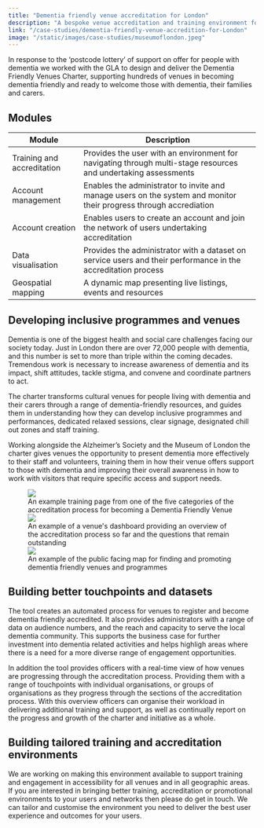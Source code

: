 ```yaml
---
title: "Dementia friendly venue accreditation for London"
description: "A bespoke venue accreditation and training environment for Alzheimers UK and the Mayor of London"
link: "/case-studies/dementia-friendly-venue-accredition-for-London"
image: "/static/images/case-studies/museumoflondon.jpeg"
---
```


In response to the ‘postcode lottery’ of support on offer for people with dementia we worked with the GLA to design and deliver the Dementia Friendly Venues Charter, supporting hundreds of venues in becoming dementia friendly and ready to welcome those with dementia, their families and carers.

<section>
  <h2>Modules</h2>
  <table>
    <thead>
      <tr>
<th>Module</th>
        <th>Description</th>
      </tr>
    </thead>
    <tbody>
      <tr>
        <td>Training and accreditation</td>
        <td>Provides the user with an environment for navigating through multi-stage resources and undertaking assessments</td>
      </tr>
      <tr>
        <td>Account management</td>
        <td>Enables the administrator to invite and manage users on the system and monitor their progress through accrediation</td>
      </tr>
      <tr>
        <td>Account creation</td>
        <td>Enables users to create an account and join the network of users undertaking accreditation</td>
      </tr>
      <tr>
        <td>Data visualisation</td>
        <td>Provides the administrator with a dataset on service users and their performance in the accreditation process</td>
        <tr>
        <td>Geospatial mapping</td>
        <td>A dynamic map presenting live listings, events and resources</td>
      </tr>
    </tbody>
  </table>
</section>

Developing inclusive programmes and venues
---------------------------------------------------------------------------------------------------------------------------------
Dementia is one of the biggest health and social care challenges facing our society today. Just in London there are over 72,000 people with dementia, and this number is set to more than triple within the coming decades. Tremendous work is necessary to increase awareness of dementia and its impact, shift attitudes, tackle stigma, and convene and coordinate partners to act. 

The charter transforms cultural venues for people living with dementia and their carers through a range of dementia-friendly resources, and guides them in understanding how they can develop inclusive programmes and performances, dedicated relaxed sessions, clear signage, designated chill out zones and staff training. 

Working alongside the Alzheimer’s Society and the Museum of London the charter gives venues the opportunity to present dementia more effectively to their staff and volunteers, training them in how their venue offers support to those with dementia and improving their overall awareness in how to work with visitors that require specific access and support needs.

 <figure>
  <img src="{{ '/static/images/use-cases/dfvcart03.png' | url }}" />
  <figcaption>
    An example training page from one of the five categories of the accreditation process for becoming a Dementia Friendly Venue
  </figcaption>
   <img src="{{ '/static/images/use-cases/dfvc-dashboard.png' | url }}" />
  <figcaption>
    An example of a venue's dashboard providing an overview of the accreditation process so far and the questions that remain outstanding
  </figcaption>
      <img src="{{ '/static/images/use-cases/dfvc-map01.png' | url }}" />
  <figcaption>
    An example of the public facing map for finding and promoting dementia friendly venues and programmes
  </figcaption>
</figure>


Building better touchpoints and datasets
---------------------------------------------------------------------------------------------------------------------------------

The tool creates an automated process for venues to register and become dementia friendly accredited. It also provides administrators with a range of data on audience numbers, and the reach and capacity to serve the local dementia community. This supports the business case for further investment into dementia related activities and helps highligh areas where there is a need for a more diverse range of engagement opportunities. 

In addition the tool provides officers with a real-time view of how venues are progressing through the accreditation process. Providing them with a range of touchpoints with individual organisations, or groups of organisations as they progress through the sections of the accreditation process. With this overview officers can organise their workload in delivering additional training and support, as well as continually report on the progress and growth of the charter and initiative as a whole. 

Building tailored training and accreditation environments
---------------------------------------------------------------------------------------------------------------------------------
We are working on making this environment available to support training and engagement in accessibility for all venues and in all geographic areas. If you are interested in bringing better training, accreditation or promotional environments to your users and networks then please do get in touch. We can tailor and customise the environment you need to deliver the best user experience and outcomes for your users. 
